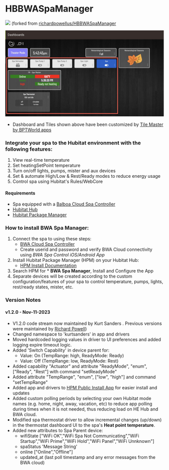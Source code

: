 # HBBWASpaManager 
<img src="https://raw.githubusercontent.com/KurtSanders/HBBWASpaManager/master/images/hot-tub.png" width="50"> (forked from [richardpowellus/HBBWASpaManager](https://github.com/richardpowellus/HBBWASpaManager)

<img src="https://raw.githubusercontent.com/KurtSanders/HBBWASpaManager/master/images/HE dashboard screenshot-1.jpg">

* Dashboard and Tiles shown above have been customized by [Tile Master by BPTWorld apps](https://community.hubitat.com/t/release-tile-master-display-multiple-devices-that-can-be-controlled-from-the-tile/23140)

### Integrate your spa to the Hubitat environment with the following features:
1. View real-time temperature
2. Set heatingSetPoint temperature
2. Turn on/off lights, pumps, mister and aux devices
3. Set & automate High/Low & Rest/Ready modes to reduce energy usage
4. Control spa using Hubitat's Rules/WebCore

#### Requirements
- Spa equipped with a [Balboa Cloud Spa Controller](https://www.balboawatergroup.com/bwa)
- [Hubitat Hub](https://hubitat.com/)
- [Hubitat Package Manager](https://hubitatpackagemanager.hubitatcommunity.com/)

### How to install BWA Spa Manager:
1. Connect the spa to using these steps: 
	* [BWA Cloud Spa Controller](https://www.balboawatergroup.com/getdoc.cfm?id=1623)
	* Create userid and password and verify BWA Cloud connectivity using *BWA Spa Control iOS/Android App*
2. Install Hubitat Package Manager (HPM) on your Hubitat Hub: 
	* [HPM Install Documentation](https://hubitatpackagemanager.hubitatcommunity.com/)
3. Search HPM for * **BWA Spa Manager**, Install and Configure the App
4. Separate devices will be created according to the custom configuration/features of your spa to control temperature, pumps, lights, rest/ready states, mister, etc.  

### Version Notes

#### v1.2.0 - Nov-11-2023

* V1.2.0 code stream now maintained by Kurt Sanders .  Previous versions were maintained by [Richard Powell](https://github.com/richardpowellus/HBBWASpaManager))
* Changed namespace to 'kurtsanders' in app and drivers
* Moved hardcoded logging values in driver to UI preferences and added logging expire timeout logic.
* Added 'Switch Capability' in device parent for:
	* Value: On (TempRange: high, ReadyMode: Ready)
	* Value: Off (TempRange: low, ReadyMode: Rest)
* Added capability "Actuator" and attribute "ReadyMode", "enum", ["Ready", "Rest"] with command "setReadyMode"
* Added attribute "TempRange", "enum", ["low", "high"] and command "setTempRange"
* Added app and drivers to [HPM Public Install App](https://hubitatpackagemanager.hubitatcommunity.com/) for easier install and updates
* Added custom polling periods by selecting your own Hubitat mode names (e.g. home, night, away, vacation, etc) to reduce app polling during times when it is not needed, thus reducing load on HE Hub and BWA cloud.
* Modified spa thermostat driver to allow incremental changes (up/down) in the thermostat dashboard UI to the spa's **Heat point temperature**. 
* Added new attributes to Spa Parent device: 
  * wifiState ["WiFi OK","WiFi Spa Not Communicating","WiFi Startup","WiFi Prime","WiFi Hold","WiFi Panel","WiFi Unnknown"]
  * spaStatus 'Message String' 
  * online ["Online","Offline"] 
  * updated_at (last poll timestamp and any error messages from the BWA cloud)
